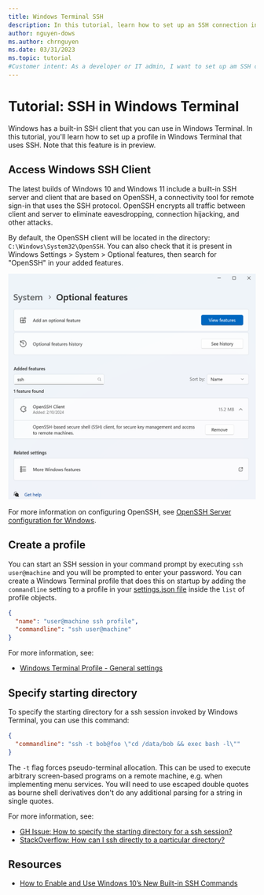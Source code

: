 ```yaml
---
title: Windows Terminal SSH
description: In this tutorial, learn how to set up an SSH connection in Windows Terminal.
author: nguyen-dows
ms.author: chrnguyen
ms.date: 03/31/2023
ms.topic: tutorial
#Customer intent: As a developer or IT admin, I want to set up am SSH connection in Windows Terminal so that I can connect to other servers.
---
```


# Tutorial: SSH in Windows Terminal

Windows has a built-in SSH client that you can use in Windows Terminal. In this tutorial, you'll learn how to set up a profile in Windows Terminal that uses SSH. Note that this feature is in preview.

## Access Windows SSH Client

The latest builds of Windows 10 and Windows 11 include a built-in SSH server and client that are based on OpenSSH, a connectivity tool for remote sign-in that uses the SSH protocol. OpenSSH encrypts all traffic between client and server to eliminate eavesdropping, connection hijacking, and other attacks.

By default, the OpenSSH client will be located in the directory: `C:\Windows\System32\OpenSSH`. You can also check that it is present in Windows Settings > System > Optional features, then search for "OpenSSH" in your added features.

![ssh_optionalfeature](media/ssh/ssh-optionalfeature.png)

For more information on configuring OpenSSH, see [OpenSSH Server configuration for Windows](/windows-server/administration/openssh/openssh_server_configuration).

## Create a profile

You can start an SSH session in your command prompt by executing `ssh user@machine` and you will be prompted to enter your password. You can create a Windows Terminal profile that does this on startup by adding the `commandline` setting to a profile in your [settings.json file](../install.md#settings-json-file) inside the `list` of profile objects.

```json
{
  "name": "user@machine ssh profile",
  "commandline": "ssh user@machine"
}
```

For more information, see:

* [Windows Terminal Profile - General settings](./../customize-settings/profile-general.md)

## Specify starting directory

To specify the starting directory for a ssh session invoked by Windows Terminal, you can use this command:

```json
{
  "commandline": "ssh -t bob@foo \"cd /data/bob && exec bash -l\""
}
```

The `-t` flag forces pseudo-terminal allocation. This can be used to execute arbitrary screen-based programs on a remote machine, e.g. when implementing menu services. You will need to use escaped double quotes as bourne shell derivatives don't do any additional parsing for a string in single quotes.

For more information, see:

* [GH Issue: How to specify the starting directory for a ssh session?](https://github.com/MicrosoftDocs/terminal/issues/25)
* [StackOverflow: How can I ssh directly to a particular directory?](https://stackoverflow.com/questions/626533/how-can-i-ssh-directly-to-a-particular-directory)

## Resources

* [How to Enable and Use Windows 10’s New Built-in SSH Commands](https://www.howtogeek.com/336775/how-to-enable-and-use-windows-10s-built-in-ssh-commands/)
